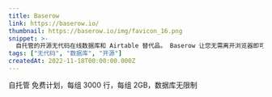 ```yaml
---
title: Baserow
link: https://baserow.io/
thumbnail: https://baserow.io/img/favicon_16.png
snippet: >-
  自托管的开源无代码在线数据库和 Airtable 替代品。 Baserow 让您无需离开浏览器即可拥有开发人员的能力。
tags: ["无代码", "数据库", "开源"]
createdAt: 2022-11-18T00:00:00.000Z
---
```

自托管
免费计划，每组 3000 行，每组 2GB，数据库无限制
